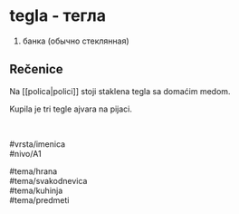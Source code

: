 # tegla - тегла

1. банка (обычно стеклянная)  

## Rečenice

Na [[polica|polici]] stoji staklena tegla sa domaćim medom.

Kupila je tri tegle ajvara na pijaci.

<br>

#vrsta/imenica  
#nivo/A1  

#tema/hrana  
#tema/svakodnevica  
#tema/kuhinja  
#tema/predmeti  
